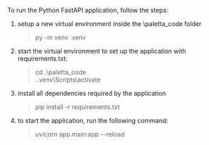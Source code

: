 To run the Python FastAPI application, follow the steps:<br/>

1. setup a new virtual environment inside the \paletta_code folder
   > py -m venv .venv
2. start the virtual environment to set up the application with requirements.txt: <br/>
   > cd .\paletta_code\
   > .\.venv\Scripts\activate
3. install all dependencies required by the application
   > pip install -r requirements.txt
4. to start the application, run the following command: <br/>
   > uvicorn app.main:app --reload
